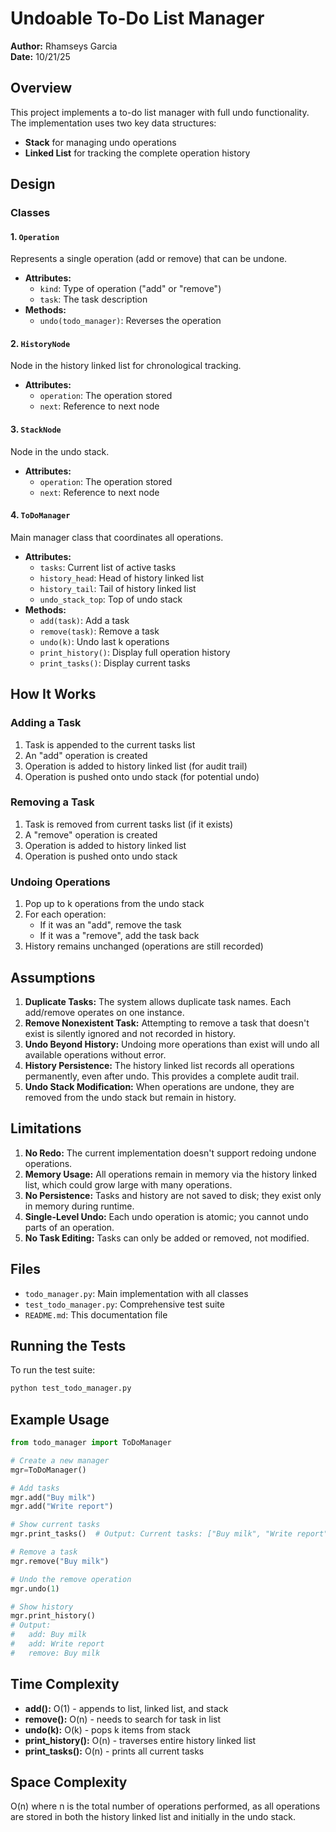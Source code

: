 # Undoable To-Do List Manager

**Author:** Rhamseys Garcia  
**Date:** 10/21/25

## Overview

This project implements a to-do list manager with full undo functionality. The implementation uses two key data structures:
- **Stack** for managing undo operations
- **Linked List** for tracking the complete operation history

## Design

### Classes

#### 1. `Operation`
Represents a single operation (add or remove) that can be undone.
- **Attributes:**
  - `kind`: Type of operation ("add" or "remove")
  - `task`: The task description
- **Methods:**
  - `undo(todo_manager)`: Reverses the operation

#### 2. `HistoryNode`
Node in the history linked list for chronological tracking.
- **Attributes:**
  - `operation`: The operation stored
  - `next`: Reference to next node

#### 3. `StackNode`
Node in the undo stack.
- **Attributes:**
  - `operation`: The operation stored
  - `next`: Reference to next node

#### 4. `ToDoManager`
Main manager class that coordinates all operations.
- **Attributes:**
  - `tasks`: Current list of active tasks
  - `history_head`: Head of history linked list
  - `history_tail`: Tail of history linked list
  - `undo_stack_top`: Top of undo stack
- **Methods:**
  - `add(task)`: Add a task
  - `remove(task)`: Remove a task
  - `undo(k)`: Undo last k operations
  - `print_history()`: Display full operation history
  - `print_tasks()`: Display current tasks

## How It Works

### Adding a Task
1. Task is appended to the current tasks list
2. An "add" operation is created
3. Operation is added to history linked list (for audit trail)
4. Operation is pushed onto undo stack (for potential undo)

### Removing a Task
1. Task is removed from current tasks list (if it exists)
2. A "remove" operation is created
3. Operation is added to history linked list
4. Operation is pushed onto undo stack

### Undoing Operations
1. Pop up to k operations from the undo stack
2. For each operation:
   - If it was an "add", remove the task
   - If it was a "remove", add the task back
3. History remains unchanged (operations are still recorded)

## Assumptions

1. **Duplicate Tasks:** The system allows duplicate task names. Each add/remove operates on one instance.
2. **Remove Nonexistent Task:** Attempting to remove a task that doesn't exist is silently ignored and not recorded in history.
3. **Undo Beyond History:** Undoing more operations than exist will undo all available operations without error.
4. **History Persistence:** The history linked list records all operations permanently, even after undo. This provides a complete audit trail.
5. **Undo Stack Modification:** When operations are undone, they are removed from the undo stack but remain in history.

## Limitations

1. **No Redo:** The current implementation doesn't support redoing undone operations.
2. **Memory Usage:** All operations remain in memory via the history linked list, which could grow large with many operations.
3. **No Persistence:** Tasks and history are not saved to disk; they exist only in memory during runtime.
4. **Single-Level Undo:** Each undo operation is atomic; you cannot undo parts of an operation.
5. **No Task Editing:** Tasks can only be added or removed, not modified.

## Files

- `todo_manager.py`: Main implementation with all classes
- `test_todo_manager.py`: Comprehensive test suite
- `README.md`: This documentation file

## Running the Tests

To run the test suite:

```bash
python test_todo_manager.py
```

## Example Usage

```python
from todo_manager import ToDoManager

# Create a new manager
mgr=ToDoManager()

# Add tasks
mgr.add("Buy milk")
mgr.add("Write report")

# Show current tasks
mgr.print_tasks()  # Output: Current tasks: ["Buy milk", "Write report"]

# Remove a task
mgr.remove("Buy milk")

# Undo the remove operation
mgr.undo(1)

# Show history
mgr.print_history()
# Output:
#   add: Buy milk
#   add: Write report
#   remove: Buy milk
```

## Time Complexity

- **add():** O(1) - appends to list, linked list, and stack
- **remove():** O(n) - needs to search for task in list
- **undo(k):** O(k) - pops k items from stack
- **print_history():** O(n) - traverses entire history linked list
- **print_tasks():** O(n) - prints all current tasks

## Space Complexity

O(n) where n is the total number of operations performed, as all operations are stored in both the history linked list and initially in the undo stack.

